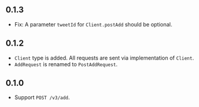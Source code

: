 ## 0.1.3

- Fix: A parameter `tweetId` for `Client.postAdd` should be optional.


## 0.1.2

- `Client` type is added. All requests are sent via implementation of `Client`.
- `AddRequest` is renamed to `PostAddRequest`.


## 0.1.0

- Support `POST /v3/add`.
